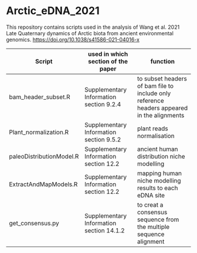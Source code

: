 # Arctic_eDNA_2021

This repository contains scripts used in the analysis of Wang et al. 2021 Late Quaternary dynamics of Arctic biota from ancient environmental genomics. https://doi.org/10.1038/s41586-021-04016-x


Script | used in which section of the paper | function
--- | --- | --- 
bam_header_subset.R | Supplementary Information section 9.2.4 | to subset headers of bam file to include only reference headers appeared in the alignments
Plant_normalization.R | Supplementary Information section 9.5.2 | plant reads normalisation 
paleoDistributionModel.R | Supplementary Information section 12.2 | ancient human distribution niche modelling
ExtractAndMapModels.R | Supplementary Information section 12.2 | mapping human niche modelling results to each eDNA site
get_consensus.py | Supplementary Information section 14.1.2 | to creat a consensus sequence from the multiple sequence alignment 
